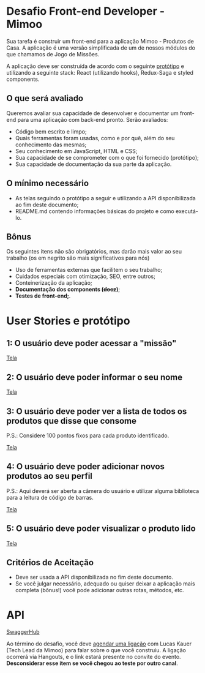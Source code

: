 # Desafio Front-end Developer - Mimoo

Sua tarefa é construir um front-end para a aplicação Mimoo - Produtos de Casa. A aplicação é uma versão simplificada de um de nossos módulos do que chamamos de Jogo de Missões.

A aplicação deve ser construída de acordo com o seguinte [protótipo](https://xd.adobe.com/view/30dd76ba-cc00-4f06-47b4-48bcac298c67-46ec/) e utilizando a seguinte stack: React (utilizando hooks), Redux-Saga e styled components.

## O que será avaliado

Queremos avaliar sua capacidade de desenvolver e documentar um front-end para uma aplicação com back-end pronto. Serão avaliados:

- Código bem escrito e limpo;
- Quais ferramentas foram usadas, como e por quê, além do seu conhecimento das mesmas;
- Seu conhecimento em JavaScript, HTML e CSS;
- Sua capacidade de se comprometer com o que foi fornecido (protótipo);
- Sua capacidade de documentação da sua parte da aplicação.

## O mínimo necessário

- As telas seguindo o protótipo a seguir e utilizando a API disponibilizada ao fim deste documento;
- README.md contendo informações básicas do projeto e como executá-lo.

## Bônus

Os seguintes itens não são obrigatórios, mas darão mais valor ao seu trabalho (os em negrito são mais significativos para nós)

- Uso de ferramentas externas que facilitem o seu trabalho;
- Cuidados especiais com otimização, SEO, entre outros;
- Conteinerização da aplicação;
- **Documentação dos components (~~docz~~)**;
- **Testes de front-end;**.

# User Stories e protótipo

## 1: O usuário deve poder acessar a "missão"

[Tela](https://xd.adobe.com/view/30dd76ba-cc00-4f06-47b4-48bcac298c67-46ec/)

## 2: O usuário deve poder informar o seu nome

[Tela](https://xd.adobe.com/view/30dd76ba-cc00-4f06-47b4-48bcac298c67-46ec/screen/8b367a8a-8726-476a-84da-9e7185cf4dc3/Nome)

## 3: O usuário deve poder ver a lista de todos os produtos que disse que consome

P.S.: Considere 100 pontos fixos para cada produto identificado.

[Tela](https://xd.adobe.com/view/30dd76ba-cc00-4f06-47b4-48bcac298c67-46ec/screen/92e8196d-0a44-4d19-b903-db63d1e30495/Home-Skin-Care)

## 4: O usuário deve poder adicionar novos produtos ao seu perfil

P.S.: Aqui deverá ser aberta a câmera do usuário e utilizar alguma biblioteca para a leitura de código de barras.

[Tela](https://xd.adobe.com/view/30dd76ba-cc00-4f06-47b4-48bcac298c67-46ec/screen/b2bd20df-b250-478f-8330-d80997434ec5/Scan)

## 5: O usuário deve poder visualizar o produto lido

[Tela](https://xd.adobe.com/view/30dd76ba-cc00-4f06-47b4-48bcac298c67-46ec/screen/5c578d8e-d056-4413-970f-5d109bd0ab08/COnfirma-o)

## Critérios de Aceitação

- Deve ser usada a API disponibilizada no fim deste documento.
- Se você julgar necessário, adequado ou quiser deixar a aplicação mais completa (bônus!) você pode adicionar outras rotas, métodos, etc.


# API
[SwaggerHub](https://app.swaggerhub.com/apis/mimoo-tech/frontend-challenge-api/1.0.0)


Ao término do desafio, você deve [agendar uma ligação](https://calendly.com/lucaskauer/challenge) com Lucas Kauer (Tech Lead da Mimoo) para falar sobre o que você construiu. A ligação ocorrerá via Hangouts, e o link estará presente no convite do evento. **Desconsiderar esse item se você chegou ao teste por outro canal**.